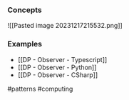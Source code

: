 ### Concepts

![[Pasted image 20231217215532.png]]

### Examples

* [[DP - Observer - Typescript]]
* [[DP - Observer - Python]]
* [[DP - Observer - CSharp]]

#patterns #computing